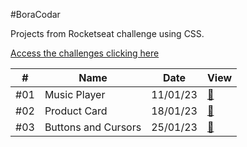 #BoraCodar

Projects from Rocketseat challenge using CSS.

[Access the challenges clicking here](https://boracodar.dev)

<table>
  <thead>
    <tr>
      <th>#</th>
      <th>Name</th>
      <th>Date</th>
      <th>View</th>
    </tr>
  </thead>
  <tbody>
    <tr>
      <td>#01</td>
      <td>Music Player</td>
      <td>11/01/23</td>
      <td><a href="challenge#01">🔗</a></td>
    </tr>
    <tr>
      <td>#02</td>
      <td>Product Card</td>
      <td>18/01/23</td>
      <td><a href="challenge#02">🔗</a></td>
    </tr>
    <tr>
      <td>#03</td>
      <td>Buttons and Cursors</td>
      <td>25/01/23</td>
      <td><a href="challenge#03">🔗</a></td>
    </tr>
  </tbody>
</table>

